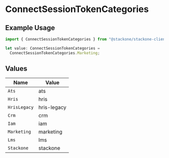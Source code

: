 # ConnectSessionTokenCategories

## Example Usage

```typescript
import { ConnectSessionTokenCategories } from "@stackone/stackone-client-ts/sdk/models/shared";

let value: ConnectSessionTokenCategories =
  ConnectSessionTokenCategories.Marketing;
```

## Values

| Name         | Value        |
| ------------ | ------------ |
| `Ats`        | ats          |
| `Hris`       | hris         |
| `HrisLegacy` | hris-legacy  |
| `Crm`        | crm          |
| `Iam`        | iam          |
| `Marketing`  | marketing    |
| `Lms`        | lms          |
| `Stackone`   | stackone     |